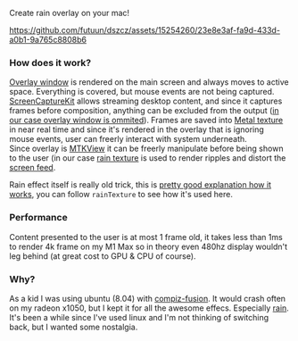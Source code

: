 Create rain overlay on your mac!

https://github.com/futuun/dszcz/assets/15254260/23e8e3af-fa9d-433d-a0b1-9a765c8808b6

### How does it work?

[Overlay window](./dszcz/OverlayWindow.swift) is rendered on the main screen and always moves to active space. Everything is covered, but mouse events are not being captured.
<br>
[ScreenCaptureKit](https://developer.apple.com/documentation/screencapturekit) allows streaming desktop content, and since it captures frames before composition, anything can be excluded from the output ([in our case overlay window is ommited](./dszcz/CaptureEngine.swift#L18-L21)). Frames are saved into [Metal texture](./dszcz/MetalRenderer.swift#L118-L120) in near real time and since it's rendered in the overlay that is ignoring mouse events, user can freerly interact with system underneath.
<br>
Since overlay is [MTKView](https://developer.apple.com/documentation/metalkit/mtkview/) it can be freerly manipulate before being shown to the user (in our case [rain texture](./dszcz/MetalRenderer.swift#L197-L198) is used to render ripples and distort the [screen feed](./dszcz/Shaders.metal#L37-L39).

Rain effect itself is really old trick, this is [pretty good explanation how it works](https://web.archive.org/web/20080618181901/http://freespace.virgin.net/hugo.elias/graphics/x_water.htm), you can follow `rainTexture` to see how it's used here.

### Performance

Content presented to the user is at most 1 frame old, it takes less than 1ms to render 4k frame on my M1 Max so in theory even 480hz display wouldn't leg behind (at great cost to GPU & CPU of course).

### Why?

As a kid I was using ubuntu (8.04) with [compiz-fusion](https://www.compiz-fusion.org). It would crash often on my radeon x1050, but I kept it for all the awesome effecs. Especially [rain](https://www.youtube.com/watch?v=1ZKmQS_MNAg).
It's been a while since I've used linux and I'm not thinking of switching back, but I wanted some nostalgia.
